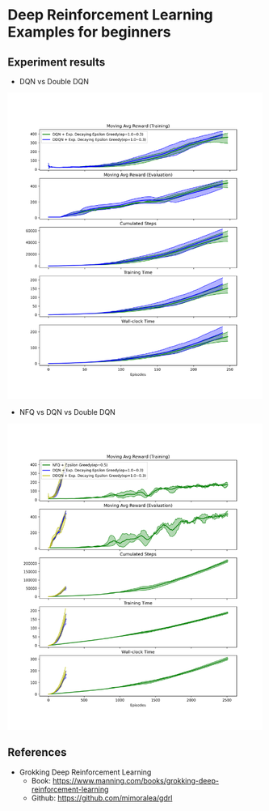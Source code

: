 # Deep Reinforcement Learning Examples for beginners

## Experiment results

* DQN  vs Double DQN

![plot_2_combined.png](results/plot_2_combined.png)

* NFQ vs DQN  vs Double DQN

![plot_combined.png](results/plot_combined.png)

## References

* Grokking Deep Reinforcement Learning
  * Book: https://www.manning.com/books/grokking-deep-reinforcement-learning
  * Github: https://github.com/mimoralea/gdrl